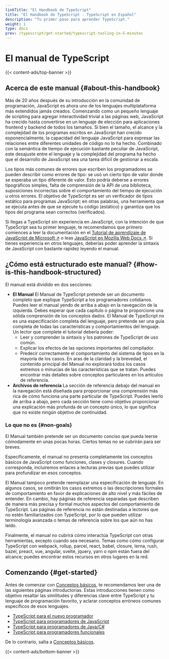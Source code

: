 ```yaml
---
linkTitle: "El Handbook de TypeScript"
title: "El Handbook de TypeScript - TypeScript en Español"
description: "Tu primer paso para aprender TypeScript."
weight: 1
type: docs
prev: /typescript/get-started/typescript-tooling-in-5-minutes
---
```


# El manual de TypeScript

{{< content-ads/top-banner >}}

## Acerca de este manual {#about-this-handbook}

Más de 20 años después de su introducción en la comunidad de programación, JavaScript es ahora uno de los lenguajes multiplataforma más extendidos jamás creados. Comenzando como un pequeño lenguaje de scripting para agregar interactividad trivial a las páginas web, JavaScript ha crecido hasta convertirse en un lenguaje de elección para aplicaciones frontend y backend de todos los tamaños. Si bien el tamaño, el alcance y la complejidad de los programas escritos en JavaScript han crecido exponencialmente, la capacidad del lenguaje JavaScript para expresar las relaciones entre diferentes unidades de código no lo ha hecho. Combinado con la semántica de tiempo de ejecución bastante peculiar de JavaScript, este desajuste entre el lenguaje y la complejidad del programa ha hecho que el desarrollo de JavaScript sea una tarea difícil de gestionar a escala.

Los tipos más comunes de errores que escriben los programadores se pueden describir como errores de tipo: se usó un cierto tipo de valor donde se esperaba un tipo diferente de valor. Esto podría deberse a errores tipográficos simples, falta de comprensión de la API de una biblioteca, suposiciones incorrectas sobre el comportamiento del tiempo de ejecución u otros errores. El objetivo de TypeScript es ser un verificador de tipos estático para programas JavaScript; en otras palabras, una herramienta que se ejecuta antes de que se ejecute tu código (estático) y garantiza que los tipos del programa sean correctos (verificados).

Si llegas a TypeScript sin experiencia en JavaScript, con la intención de que TypeScript sea tu primer lenguaje, te recomendamos que primero comiences a leer la documentación en el [Tutorial de aprendizaje de JavaScript de Microsoft ↗](https://developer.microsoft.com/javascript/) o leas [JavaScript en Mozilla Web Docs ↗](https://developer.mozilla.org/docs/Web/JavaScript/Guide).
Si tienes experiencia en otros lenguajes, deberías poder aprender la sintaxis de JavaScript con bastante rapidez leyendo el manual.

## ¿Cómo está estructurado este manual? {#how-is-this-handbook-structured}

El manual está dividido en dos secciones:

- **El Manual**
   El Manual de TypeScript pretende ser un documento completo que explique TypeScript a los programadores cotidianos. Puedes leer el manual yendo de arriba a abajo en la navegación de la izquierda.
   Debes esperar que cada capítulo o página te proporcione una sólida comprensión de los conceptos dados. El Manual de TypeScript no es una especificación completa del lenguaje, pero pretende ser una guía completa de todas las características y comportamientos del lenguaje.
   Un lector que complete el tutorial debería poder:
   - Leer y comprender la sintaxis y los patrones de TypeScript de uso común.
   - Explicar los efectos de las opciones importantes del compilador.
   - Predecir correctamente el comportamiento del sistema de tipos en la mayoría de los casos.
   En aras de la claridad y la brevedad, el contenido principal del Manual no explorará todos los casos extremos o minucias de las características que se tratan. Puedes encontrar más detalles sobre conceptos particulares en los artículos de referencia.
- **Archivos de referencia**
   La sección de referencia debajo del manual en la navegación está diseñada para proporcionar una comprensión más rica de cómo funciona una parte particular de TypeScript. Puedes leerlo de arriba a abajo, pero cada sección tiene como objetivo proporcionar una explicación más profunda de un concepto único, lo que significa que no existe ningún objetivo de continuidad.

### Lo que no es {#non-goals}

El Manual también pretende ser un documento conciso que pueda leerse cómodamente en unas pocas horas. Ciertos temas no se cubrirán para ser breves.

Específicamente, el manual no presenta completamente los conceptos básicos de JavaScript como funciones, clases y closures. Cuando corresponda, incluiremos enlaces a lecturas previas que puedes utilizar para profundizar en esos conceptos.

El Manual tampoco pretende reemplazar una especificación de lenguaje. En algunos casos, se omitirán los casos extremos o las descripciones formales de comportamiento en favor de explicaciones de alto nivel y más fáciles de entender. En cambio, hay páginas de referencia separadas que describen de manera más precisa y formal muchos aspectos del comportamiento de TypeScript. Las páginas de referencia no están destinadas a lectores que no estén familiarizados con TypeScript, por lo que pueden utilizar terminología avanzada o temas de referencia sobre los que aún no has leído.

Finalmente, el manual no cubrirá cómo interactúa TypeScript con otras herramientas, excepto cuando sea necesario. Temas como cómo configurar TypeScript con webpack, rollup, parcel, react, babel, closure, lerna, rush, bazel, preact, vue, angular, svelte, jquery, yarn o npm están fuera del alcance; puedes encontrar estos recursos en otros lugares en la red.

## Comenzando {#get-started}

Antes de comenzar con [Conceptos básicos](/typescript/handbook/tipos-basicos), te recomendamos leer una de las siguientes páginas introductorias. Estas introducciones tienen como objetivo resaltar las similitudes y diferencias clave entre TypeScript y tu lenguaje de programación favorito, y aclarar conceptos erróneos comunes específicos de esos lenguajes.

- [TypeScript para el nuevo programador](/typescript/comenzando/typescript-desde-cero)
- [TypeScript para programadores de JavaScript](/typescript/comenzando/typescript-en-5-minutos)
- [TypeScript para programadores de Java/C#](/typescript/comenzando/typescript-en-5-minutos-poo)
- [TypeScript para programadores funcionales](/typescript/comenzando/typescript-en-5-minutos-funcionales)

De lo contrario, salta a [Conceptos básicos](/typescript/handbook/tipos-basicos).

{{< content-ads/bottom-banner >}}

